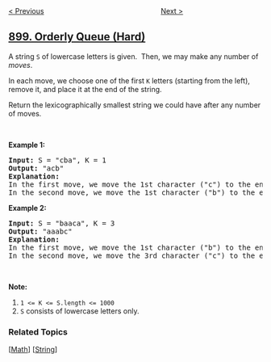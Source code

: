 <!--|This file generated by command(leetcode description); DO NOT EDIT.    |-->
<!--+----------------------------------------------------------------------+-->
<!--|@author    openset <openset.wang@gmail.com>                           |-->
<!--|@link      https://github.com/openset                                 |-->
<!--|@home      https://github.com/tonymontaro/leetcode-hints                        |-->
<!--+----------------------------------------------------------------------+-->

[< Previous](https://github.com/tonymontaro/leetcode-hints/tree/master/problems/bitwise-ors-of-subarrays "Bitwise ORs of Subarrays")
　　　　　　　　　　　　　　　　
[Next >](https://github.com/tonymontaro/leetcode-hints/tree/master/problems/rle-iterator "RLE Iterator")

## [899. Orderly Queue (Hard)](https://leetcode.com/problems/orderly-queue "有序队列")

<p>A string <code>S</code> of lowercase letters is given.&nbsp; Then, we may make any number of <em>moves</em>.</p>

<p>In each move, we&nbsp;choose one&nbsp;of the first <code>K</code> letters (starting from the left), remove it,&nbsp;and place it at the end of the string.</p>

<p>Return the lexicographically smallest string we could have after any number of moves.</p>

<p>&nbsp;</p>

<div>
<p><strong>Example 1:</strong></p>

<pre>
<strong>Input: </strong>S = <span id="example-input-1-1">&quot;cba&quot;</span>, K = <span id="example-input-1-2">1</span>
<strong>Output: </strong><span id="example-output-1">&quot;acb&quot;</span>
<strong>Explanation: </strong>
In the first move, we move the 1st character (&quot;c&quot;) to the end, obtaining the string &quot;bac&quot;.
In the second move, we move the 1st character (&quot;b&quot;) to the end, obtaining the final result &quot;acb&quot;.
</pre>

<div>
<p><strong>Example 2:</strong></p>

<pre>
<strong>Input: </strong>S = <span id="example-input-2-1">&quot;baaca&quot;</span>, K = <span id="example-input-2-2">3</span>
<strong>Output: </strong><span id="example-output-2">&quot;aaabc&quot;</span>
<strong>Explanation: </strong>
In the first move, we move the 1st character (&quot;b&quot;) to the end, obtaining the string &quot;aacab&quot;.
In the second move, we move the 3rd character (&quot;c&quot;) to the end, obtaining the final result &quot;aaabc&quot;.
</pre>

<p>&nbsp;</p>

<p><strong>Note:</strong></p>

<ol>
	<li><code>1 &lt;= K &lt;= S.length&nbsp;&lt;= 1000</code></li>
	<li><code>S</code>&nbsp;consists of lowercase letters only.</li>
</ol>
</div>
</div>

### Related Topics
  [[Math](https://github.com/tonymontaro/leetcode-hints/tree/master/tag/math/README.md)]
  [[String](https://github.com/tonymontaro/leetcode-hints/tree/master/tag/string/README.md)]
